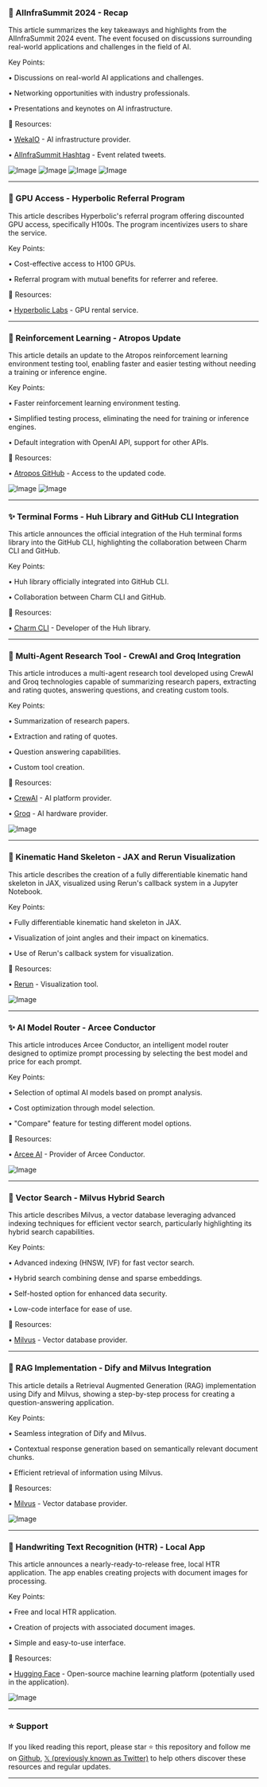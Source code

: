 ### 🤖 AIInfraSummit 2024 - Recap

This article summarizes the key takeaways and highlights from the AIInfraSummit 2024 event.  The event focused on discussions surrounding real-world applications and challenges in the field of AI.


Key Points:

•  Discussions on real-world AI applications and challenges.

•  Networking opportunities with industry professionals.

•  Presentations and keynotes on AI infrastructure.


🔗 Resources:

• [WekaIO](https://x.com/WekaIO) - AI infrastructure provider.

• [AIInfraSummit Hashtag](https://x.com/hashtag/AIInfraSummit?src=hashtag_click) - Event related tweets.

![Image](https://pbs.twimg.com/media/Gp_bNwdXcAAU56P?format=jpg&name=small)
![Image](https://pbs.twimg.com/media/Gp_bO-LW4AACJU9?format=jpg&name=360x360)
![Image](https://pbs.twimg.com/media/Gp_bQNjWUAAmjiJ?format=jpg&name=360x360)
![Image](https://pbs.twimg.com/media/Gp_bRamWkAA9Aw8?format=jpg&name=360x360)



---

### 🚀 GPU Access - Hyperbolic Referral Program

This article describes Hyperbolic's referral program offering discounted GPU access, specifically H100s.  The program incentivizes users to share the service.


Key Points:

•  Cost-effective access to H100 GPUs.

•  Referral program with mutual benefits for referrer and referee.


🔗 Resources:

• [Hyperbolic Labs](https://x.com/hyperbolic_labs) - GPU rental service.



---

### 🤖 Reinforcement Learning - Atropos Update

This article details an update to the Atropos reinforcement learning environment testing tool, enabling faster and easier testing without needing a training or inference engine.


Key Points:

•  Faster reinforcement learning environment testing.

•  Simplified testing process, eliminating the need for training or inference engines.

•  Default integration with OpenAI API, support for other APIs.


🔗 Resources:

• [Atropos GitHub](https://github.com/NousResearch/atropos/pull/9) - Access to the updated code.

![Image](https://pbs.twimg.com/media/Gp_RLJEbQAAwlHH?format=jpg&name=small)
![Image](https://pbs.twimg.com/media/Gpudrc3a4AA8qTQ?format=jpg&name=240x240)



---

### ✨ Terminal Forms - Huh Library and GitHub CLI Integration

This article announces the official integration of the Huh terminal forms library into the GitHub CLI, highlighting the collaboration between Charm CLI and GitHub.


Key Points:

•  Huh library officially integrated into GitHub CLI.

•  Collaboration between Charm CLI and GitHub.


🔗 Resources:

• [Charm CLI](https://x.com/charmcli) - Developer of the Huh library.



---

### 🤖 Multi-Agent Research Tool - CrewAI and Groq Integration

This article introduces a multi-agent research tool developed using CrewAI and Groq technologies capable of summarizing research papers, extracting and rating quotes, answering questions, and creating custom tools.


Key Points:

•  Summarization of research papers.

•  Extraction and rating of quotes.

•  Question answering capabilities.

•  Custom tool creation.


🔗 Resources:

• [CrewAI](https://x.com/crewAIInc) - AI platform provider.

• [Groq](https://x.com/GroqInc) - AI hardware provider.

![Image](https://pbs.twimg.com/amplify_video_thumb/1918346347499155456/img/uWM5NdZnJLySfRlE.jpg)


---

### 🤖 Kinematic Hand Skeleton - JAX and Rerun Visualization

This article describes the creation of a fully differentiable kinematic hand skeleton in JAX, visualized using Rerun's callback system in a Jupyter Notebook.


Key Points:

•  Fully differentiable kinematic hand skeleton in JAX.

•  Visualization of joint angles and their impact on kinematics.

•  Use of Rerun's callback system for visualization.


🔗 Resources:

• [Rerun](https://x.com/rerundotio) - Visualization tool.

![Image](https://pbs.twimg.com/amplify_video_thumb/1918406095518814208/img/Ic3_k-3s-5PYtuxA.jpg)



---

### ✨ AI Model Router - Arcee Conductor

This article introduces Arcee Conductor, an intelligent model router designed to optimize prompt processing by selecting the best model and price for each prompt.


Key Points:

•  Selection of optimal AI models based on prompt analysis.

•  Cost optimization through model selection.

•  "Compare" feature for testing different model options.


🔗 Resources:

• [Arcee AI](https://x.com/arcee_ai) - Provider of Arcee Conductor.

![Image](https://pbs.twimg.com/media/Gp91C9nW0AAovF_?format=jpg&name=small)



---

### 🤖 Vector Search - Milvus Hybrid Search

This article describes Milvus, a vector database leveraging advanced indexing techniques for efficient vector search, particularly highlighting its hybrid search capabilities.


Key Points:

•  Advanced indexing (HNSW, IVF) for fast vector search.

•  Hybrid search combining dense and sparse embeddings.

•  Self-hosted option for enhanced data security.

•  Low-code interface for ease of use.


🔗 Resources:

• [Milvus](https://x.com/milvusio) - Vector database provider.



---

### 🤖 RAG Implementation - Dify and Milvus Integration

This article details a Retrieval Augmented Generation (RAG) implementation using Dify and Milvus, showing a step-by-step process for creating a question-answering application.


Key Points:

•  Seamless integration of Dify and Milvus.

•  Contextual response generation based on semantically relevant document chunks.

•  Efficient retrieval of information using Milvus.



🔗 Resources:

• [Milvus](https://x.com/milvusio) - Vector database provider.

![Image](https://pbs.twimg.com/media/Gp9WTyCawAIwDPX?format=jpg&name=small)



---

### 🚀 Handwriting Text Recognition (HTR) - Local App

This article announces a nearly-ready-to-release free, local HTR application.  The app enables creating projects with document images for processing.


Key Points:

•  Free and local HTR application.

•  Creation of projects with associated document images.

•  Simple and easy-to-use interface.


🔗 Resources:

• [Hugging Face](https://x.com/huggingface) - Open-source machine learning platform (potentially used in the application).

![Image](https://pbs.twimg.com/amplify_video_thumb/1918318363463274496/img/H3VsAxPCJ-jRcOE0.jpg)


---

### ⭐️ Support

If you liked reading this report, please star ⭐️ this repository and follow me on [Github](https://github.com/Drix10), [𝕏 (previously known as Twitter)](https://x.com/DRIX_10_) to help others discover these resources and regular updates.

---